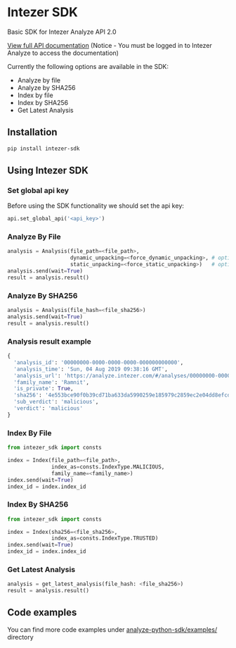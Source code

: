 
# Intezer SDK

Basic SDK for Intezer Analyze API 2.0 

[View full API documentation](https://analyze.intezer.com/api/docs/documentation) (Notice - You must be logged in to Intezer Analyze to access the documentation)

Currently the following options are available in the SDK:

- Analyze by file
- Analyze by SHA256
- Index by file
- Index by SHA256
- Get Latest Analysis

## Installation

```bash
pip install intezer-sdk
```

## Using Intezer SDK
### Set global api key
Before using the SDK functionality we should set the api key:
```python
api.set_global_api('<api_key>')
```

### Analyze By File
```python
analysis = Analysis(file_path=<file_path>,
                    dynamic_unpacking=<force_dynamic_unpacking>, # optional
                    static_unpacking=<force_static_unpacking>)   # optional
analysis.send(wait=True) 
result = analysis.result()
```
### Analyze By SHA256
```python
analysis = Analysis(file_hash=<file_sha256>)
analysis.send(wait=True)
result = analysis.result()
```

### Analysis result example
```python
{
  'analysis_id': '00000000-0000-0000-0000-000000000000', 
  'analysis_time': 'Sun, 04 Aug 2019 09:38:16 GMT', 
  'analysis_url': 'https://analyze.intezer.com/#/analyses/00000000-0000-0000-0000-000000000000', 
  'family_name': 'Ramnit', 
  'is_private': True, 
  'sha256': '4e553bce90f0b39cd71ba633da5990259e185979c2859ec2e04dd8efcdafe356', 
  'sub_verdict': 'malicious', 
  'verdict': 'malicious'
}
```
### Index By File
```python
from intezer_sdk import consts

index = Index(file_path=<file_path>, 
              index_as=consts.IndexType.MALICIOUS, 
              family_name=<family_name>)
index.send(wait=True)
index_id = index.index_id
```
### Index By SHA256
```python
from intezer_sdk import consts

index = Index(sha256=<file_sha256>, 
              index_as=consts.IndexType.TRUSTED)
index.send(wait=True)
index_id = index.index_id
```

### Get Latest Analysis
```python
analysis = get_latest_analysis(file_hash: <file_sha256>)
result = analysis.result()
```

## Code examples
You can find more code examples under [analyze-python-sdk/examples/](https://github.com/intezer/analyze-python-sdk/tree/master/examples) directory 

